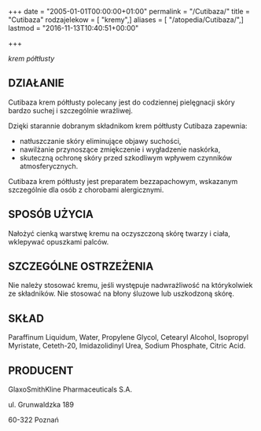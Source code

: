 +++
date = "2005-01-01T00:00:00+01:00"
permalink = "/Cutibaza/"
title = "Cutibaza"
rodzajelekow = [ "kremy",]
aliases = [ "/atopedia/Cutibaza/",]
lastmod = "2016-11-13T10:40:51+00:00"

+++

*krem półtłusty*

DZIAŁANIE
---------

Cutibaza krem półtłusty polecany jest do codziennej pielęgnacji skóry bardzo suchej i szczególnie wrażliwej.

Dzięki starannie dobranym składnikom krem półtłusty Cutibaza zapewnia:

-   natłuszczanie skóry eliminujące objawy suchości,
-   nawilżanie przynoszące zmiękczenie i wygładzenie naskórka,
-   skuteczną ochronę skóry przed szkodliwym wpływem czynników atmosferycznych.

Cutibaza krem półtłusty jest preparatem bezzapachowym, wskazanym szczególnie dla osób z chorobami alergicznymi.

SPOSÓB UŻYCIA
-------------

Nałożyć cienką warstwę kremu na oczyszczoną skórę twarzy i ciała, wklepywać opuszkami palców.

SZCZEGÓLNE OSTRZEŻENIA
----------------------

Nie należy stosować kremu, jeśli występuje nadwrażliwość na którykolwiek ze składników. Nie stosować na błony śluzowe lub uszkodzoną skórę.

SKŁAD
-----

Paraffinum Liquidum, Water, Propylene Glycol, Cetearyl Alcohol, Isopropyl Myristate, Ceteth-20, Imidazolidinyl Urea, Sodium Phosphate, Citric Acid.

PRODUCENT
---------

GlaxoSmithKline Pharmaceuticals S.A.

ul. Grunwaldzka 189

60-322 Poznań
